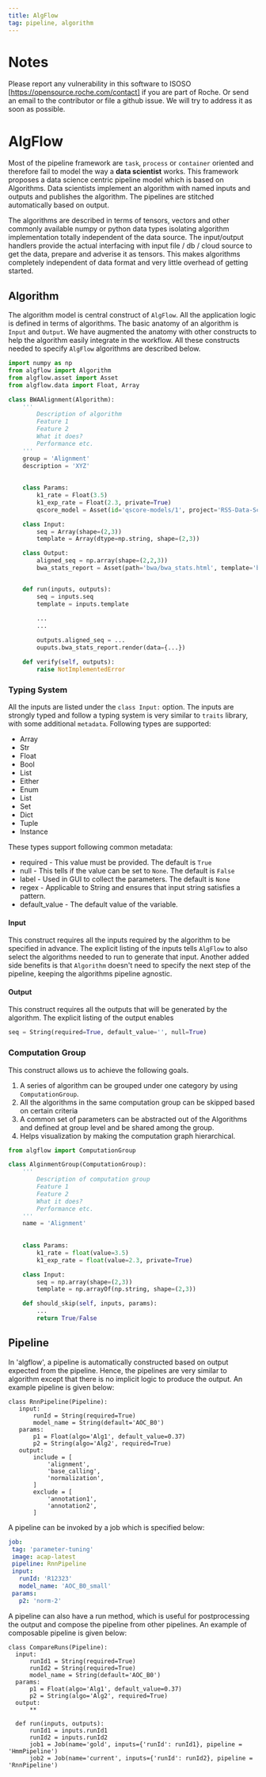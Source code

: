 ```yaml
---
title: AlgFlow
tag: pipeline, algorithm
---
```


# Notes
Please report any vulnerability in this software to ISOSO [https://opensource.roche.com/contact] if you are part of Roche.
Or send an email to the contributor or file a github issue. We will try to
address it as soon as possible.


# AlgFlow
Most of the pipeline framework are `task`, `process` or `container` oriented
 and therefore fail to model the way a **data scientist** works. This framework
 proposes a data science centric pipeline model which is based on Algorithms.
Data scientists implement an algorithm with named inputs and outputs and
publishes the algorithm. The pipelines are stitched automatically based on
output.

The algorithms are described in terms of tensors, vectors and other commonly
available numpy or python data types isolating algorithm implementation totally
independent of the data source. The input/output handlers provide the actual
interfacing with input file / db / cloud source to get the data, prepare and
adverise it as tensors. This makes algorithms completely independent of data
format and very little overhead of getting started.


## Algorithm
The algorithm model is central construct of `AlgFlow`. All the application logic is
 defined in terms of algorithms. The basic anatomy of an algorithm is `Input` and `Output`.
 We have augmented the anatomy with other constructs to help the algorithm easily integrate
 in the workflow. All these constructs needed to specify `AlgFlow` algorithms are described below.
 

```python
import numpy as np
from algflow import Algorithm
from algflow.asset import Asset
from algflow.data import Float, Array

class BWAAlignment(Algorithm):
    '''
        Description of algorithm
        Feature 1
        Feature 2
        What it does?
        Performance etc.
    '''
    group = 'Alignment'
    description = 'XYZ'
    
    
    class Params:
        k1_rate = Float(3.5)
        k1_exp_rate = Float(2.3, private=True)
        qscore_model = Asset(id='qscore-models/1', project='RSS-Data-Science')

    class Input:
        seq = Array(shape=(2,3))
        template = Array(dtype=np.string, shape=(2,3))

    class Output:
        aligned_seq = np.array(shape=(2,2,3))
        bwa_stats_report = Asset(path='bwa/bwa_stats.html', template='bwa_stats.html')        


    def run(inputs, outputs):
        seq = inputs.seq
        template = inputs.template
        
        ...
        ...

        outputs.aligned_seq = ...
        ouputs.bwa_stats_report.render(data={...})

    def verify(self, outputs):
        raise NotImplementedError
```

 ### Typing System
 All the inputs are listed under the `class Input:` option. 
 The inputs are strongly typed and follow a  typing system is very 
 similar to `traits` library, with some additional `metadata`.
 Following types are supported:
 
 * Array
 * Str
 * Float
 * Bool
 * List
 * Either
 * Enum
 * List
 * Set
 * Dict
 * Tuple
 * Instance

These types support following common metadata:
  * required - This value must be provided. The default is `True`
  * null -  This tells if the value can be set to `None`. The default is `False`
  * label - Used in GUI to collect the parameters. The default is `None`
  * regex - Applicable to String and ensures that input string satisfies a pattern.
  * default_value - The default value of the variable.
  
  
 #### Input
 This construct requires all the inputs required by the algorithm to be specified in advance.
 The explicit listing of the inputs tells `AlgFlow` to also select the algorithms needed 
 to run to generate that input. Another added side benefits is that `Algorithm` doesn't
 need to specify the next step of the pipeline, keeping the algorithms pipeline agnostic.
 
#### Output
This construct requires all the outputs that will be generated by the algorithm. The explicit listing of the output enables 
  
 
  
 ```python
seq = String(required=True, default_value='', null=True)
```
 
### Computation Group
This construct allows us to achieve the following goals.
1. A series of algorithm can be grouped under one category by using `ComputationGroup`.
2. All the algorithms in the same computation group can be skipped based on certain criteria
3. A common set of parameters can be abstracted out of the Algorithms and defined at group level and be shared among the group.
4. Helps visualization by making the computation graph hierarchical.

```python
from algflow import ComputationGroup

class AlginmentGroup(ComputationGroup):
    '''
        Description of computation group
        Feature 1
        Feature 2
        What it does?
        Performance etc.
    '''
    name = 'Alignment'
    
    
    class Params:
        k1_rate = float(value=3.5)
        k1_exp_rate = float(value=2.3, private=True)

    class Input:
        seq = np.array(shape=(2,3))
        template = np.arrayOf(np.string, shape=(2,3))

    def should_skip(self, inputs, params):
        ...
        return True/False
```






## Pipeline
In 'algflow', a pipeline is automatically constructed based on output expected from 
the pipeline. Hence, the pipelines are very similar to algorithm except that there is
 no implicit logic to produce the output. An example pipeline is given below:
 
 ```python3
class RnnPipeline(Pipeline):
    input:
        runId = String(required=True)
        model_name = String(default='AOC_B0')
    params:
        p1 = Float(algo='Alg1', default_value=0.37)
        p2 = String(algo='Alg2', required=True)
    output:
        include = [
            'alignment',
            'base_calling',
            'normalization',
        ]
        exclude = [
            'annotation1',
            'annotation2',
        ]
```

A pipeline can be invoked by a job which is specified below:
 ```yaml
job:
  tag: 'parameter-tuning'
  image: acap-latest
  pipeline: RnnPipeline
  input:
    runId: 'R12323'
    model_name: 'AOC_B0_small'
  params:
    p2: 'norm-2'
```

A pipeline can also have a run method, which is useful for postprocessing the output
and compose the pipeline from other pipelines. An example of composable pipeline
 is given below:
 
  ```python3
class CompareRuns(Pipeline):
    input:
        runId1 = String(required=True)
        runId2 = String(required=True)
        model_name = String(default='AOC_B0')
    params:
        p1 = Float(algo='Alg1', default_value=0.37)
        p2 = String(algo='Alg2', required=True)
    output:
        **

    def run(inputs, outputs):
        runId1 = inputs.runId1
        runId2 = inputs.runId2
        job1 = Job(name='gold', inputs={'runId': runId1}, pipeline = 'HmmPipeline')
        job2 = Job(name='current', inputs={'runId': runId2}, pipeline = 'RnnPipeline')

```




